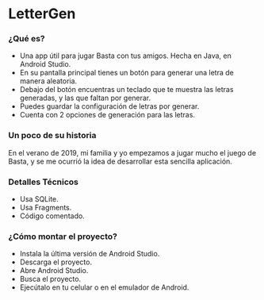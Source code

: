 # LetterGen

### ¿Qué es?

- Una app útil para jugar Basta con tus amigos. Hecha en Java, en Android Studio.
- En su pantalla principal tienes un botón para generar una letra de manera aleatoria.
- Debajo del botón encuentras un teclado que te muestra las letras generadas, y las que faltan por generar.
- Puedes guardar la configuración de letras por generar.
- Cuenta con 2 opciones de generación para las letras.

### Un poco de su historia
En el verano de 2019, mi familia y yo empezamos a jugar mucho el juego de Basta, y se me ocurrió la idea de desarrollar esta sencilla aplicación.

### Detalles Técnicos
- Usa SQLite.
- Usa Fragments.
- Código comentado.

### ¿Cómo montar el proyecto?
- Instala la última versión de Android Studio.
- Descarga el proyecto.
- Abre Android Studio.
- Busca el proyecto.
- Ejecútalo en tu celular o en el emulador de Android.

